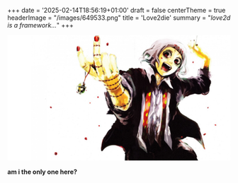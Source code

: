+++
date = '2025-02-14T18:56:19+01:00'
draft = false
centerTheme = true
headerImage = "/images/649533.png"
title = 'Love2die'
summary = "_love2d is a framework..._"
+++

![here we go again](/images/849764.jpg)

**am i the only one here?**
